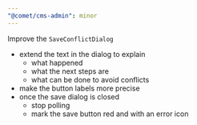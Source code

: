 ```yaml
---
"@comet/cms-admin": minor
---
```


Improve the `SaveConflictDialog`

- extend the text in the dialog to explain
  - what happened
  - what the next steps are
  - what can be done to avoid conflicts
- make the button labels more precise
- once the save dialog is closed
  - stop polling
  - mark the save button red and with an error icon

